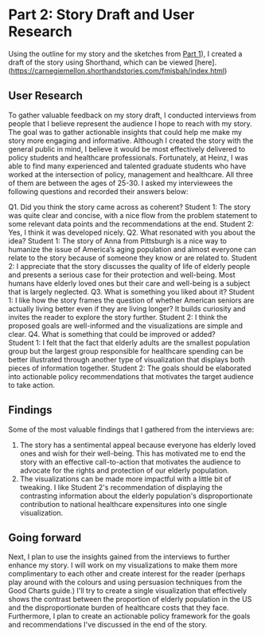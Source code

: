 # Part 2: Story Draft and User Research
Using the outline for my story and the sketches from [Part 1](https://fmisbah.github.io/TSwD-Final-Project/)), I created a draft of the story using Shorthand, which can be viewed [here].(https://carnegiemellon.shorthandstories.com/fmisbah/index.html)

## User Research
To gather valuable feedback on my story draft, I conducted interviews from people that I believe represent the audience I hope to reach with my story. The goal was to gather actionable insights that could help me make my story more engaging and informative. Although I created the story with the general public in mind, I believe it would be most effectively delivered to policy students and healthcare professionals. Fortunately, at Heinz, I was able to find many experienced and talented graduate students who have worked at the intersection of policy, management and healthcare. All three of them are between the ages of 25-30.
I asked my interviewees the following questions and recorded their answers below:

Q1. Did you think the story came across as coherent?
Student 1: The story was quite clear and concise, with a nice flow from the problem statement to some relevant data points and the recommendations at the end.
Student 2: Yes, I think it was developed nicely.
Q2. What resonated with you about the idea?
Student 1: The story of Anna from Pittsburgh is a nice way to humanize the issue of America’s aging population and almost everyone can relate to the story because of someone they know or are related to.
Student 2: I appreciate that the story discusses the quality of life of elderly people and presents a serious case for their protection and well-being. Most humans have elderly loved ones but their care and well-being is a subject that is largely neglected.
Q3. What is something you liked about it?
Student 1: I like how the story frames the question of whether American seniors are actually living better even if they are living longer? It builds curiosity and invites the reader to explore the story further.
Student 2: I think the proposed goals are well-informed and the visualizations are simple and clear.
Q4. What is something that could be improved or added?  
Student 1: I felt that the fact that elderly adults are the smallest population group but the largest group responsible for healthcare spending can be better illustrated through another type of visualization that displays both pieces of information together.
Student 2: The goals should be elaborated into actionable policy recommendations that motivates the target audience to take action.

## Findings
Some of the most valuable findings that I gathered from the interviews are:

1) The story has a sentimental appeal because everyone has elderly loved ones and wish for their well-being. This has motivated me to end the story with an effective call-to-action that motivates the audience to advocate for the rights and protection of our elderly population.
2) The visualizations can be made more impactful with a little bit of tweaking. I like Student 2's recommendation of displaying the contrasting information about the elderly population's disproportionate contribution to national healthcare expensitures into one single visualization.

## Going forward
Next, I plan to use the insights gained from the interviews to further enhance my story. I will work on my visualizations to make them more complimentary to each other and create interest for the reader (perhaps play around with the colours and using persuasion techniques from the Good Charts guide.)
I'll try to create a single visualization that effectively shows the contrast between the proportion of elderly population in the US and the disproportionate burden of healthcare costs that they face.
Furthermore, I plan to create an actionable policy framework for the goals and recommendations I've discussed in the end of the story.
